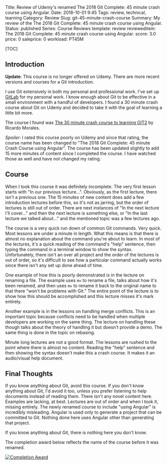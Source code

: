 Title: Review of Udemy's renamed The 2018 Git Complete: 45 minute crash course using Angular.
Date: 2018-10-01 9:45
Tags: review, technical, learning
Category: Review
Slug: git-45-minute-crash-course
Summary: My review of the The 2018 Git Complete: 45 minute crash course using Angular.
Status: published
Series: Course Reviews
template: review
revieweditem: The 2018 Git Complete: 45 minute crash course using Angular.
score: 3.0
price: 0
saleprice: 0
workload: PT45M

[TOC]

## Introduction

**Update**: This course is no longer offered on Udemy. There are more recent versions and courses for a Git introduction.

I use Git extensively in both my personal and professional work. I've set up [GitLab][1] for my personal work. I know enough about Git to be effective in a small environment with a handful of developers. I found a 30 minute crash course about Git on Udemy and decided to take it with the goal of learning a little bit more.

The course I found was [The 30 minute crash course to learning GIT][2][2] by Ricardo Morales.

*Spoiler*: I rated this course poorly on Udemy and since that rating, the course name has been changed to "The 2018 Git Complete: 45 minute Crash Course using Angular". The course has been updated slightly to add 15 more minutes of content since I completed the course. I have watched those as well and have not changed my rating.

## Course

When I took this course it was definitely incomplete. The very first lesson starts with "In our previous lecture...". Obviously, as the first lecture, there isn't a previous one. The 15 minutes of new content does add a few introduction lectures before this, so it's not as jarring, but the order of lectures is still out of order. There are next instances of "In the next lecture I'll cover..." and then the next lecture is something else, or "In the last lecture we talked about..." and the mentioned topic was a few lectures ago.

The course is a very quick run down of common Git commands. Very quick. Most lessons are under a minute in length. What this means is that there is almost no explanation about the command you're about to learn. In most of the lectures, it's a quick reading of the command's "help" sentence, then typing the command in a terminal window to show the syntax. Unfortunately, there isn't an over all project and the order of the lectures is out of order, so it's difficult to see how a particular command actually works since there isn't any set up done ahead of time.

One example of how this is poorly demonstrated is in the lecture on renaming a file. The example uses `mv` to rename a file, talks about how it's been renamed, and then uses `mv` to rename it back to the original name to that there "won't be problems with Git." The entire point of the lecture is to show how this should be accomplished and this lecture misses it's mark entirely.

Another example is in the lessons on handling merge conflicts. This is an important topic because conflicts need to be handled when multiple developers are working on the same thing. The lecture on handling these though talks about the theory of handling it but doesn't provide a demo. The same thing is done in the topic on rebasing.

Minute long lectures are not a good format. The lessons are rushed to the point where there is almost no content. Reading the "help" sentence and then showing the syntax doesn't make this a crash course. It makes it an audio/visual help document.

## Final Thoughts

If you know anything about Git, avoid this course. If you don't know anything about Git, I'd avoid it too, unless you prefer listening to help documents instead of reading them. There isn't any novel content here. Examples are lacking, at best. Lectures are out of order and when I took it, missing entirely. The newly renamed course to include "using Angular" is incredibly misleading. Angular is used only to generate a project that can be committed to Git. Nothing done here uses Angular other than generating that project.

If you know anything about Git, there is nothing here you don't know.

The completion award below reflects the name of the course before it was renamed.

[![Completion Award][3]][4]


 [1]: {filename}2018_04_12_setting_up_gitlab.md
 [2]: https://www.udemy.com/git-complete-the-30-minute-crash-course-to-learning-git/
 [3]: {attach}images/udemy-git-crash-course.jpg
 [4]: https://ude.my/UC-H4EVPTH5
